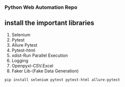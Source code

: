 ### Python Web Automation Repo

## install the important libraries

1. Selenium
2. Pytest
3. Allure Pytest
4. Pytest-html
5. xdist-Run Parallel Execution
6. Logging
7. Openpyxl-CSV.Excel
8. Faker Lib-(Fake Data Generation)

``pip install selenium pytest pytest-html allure-pytest
 ``